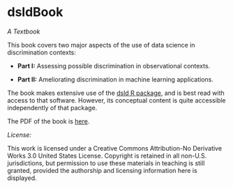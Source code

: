 # dsldBook
*A Textbook* 


This book covers two major aspects of the use of data science in
discrimination contexts:

* **Part I:**  Assessing possible discrimination in observational
  contexts.

* **Part II:** Ameliorating discrimination in machine learning
  applications.

The book makes extensive use of the [dsld R
package](https://github.com/matloff/dsld), and is best read with access
to that software. However, its conceptual content is quite accessible
independently of that package.

The PDF of the book is [here](_book/index.html).

*License:*

This work is licensed under a Creative Commons Attribution-No Derivative Works 3.0 United States License. Copyright is retained in all non-U.S. jurisdictions, but permission to use these materials in teaching is still granted, provided the authorship and licensing information here is displayed. 

